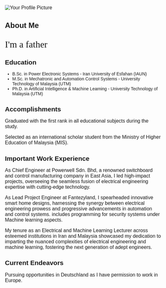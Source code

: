 
![Your Profile Picture](/assets/main.jpg)

<html>
<head>
  <title>About Me</title>
  
  <style>
    body {
      font-family: Arial, sans-serif;
      margin: 20px; /* Adding margin to create space around the content */
      padding: 20px; /* Adding padding to create space inside the content */
    }
    h1 {
      font-size: 24px;
      margin-bottom: 10px;
    }
    p {
      font-size: 16px;
      margin-bottom: 15px;
    }
  </style>
</head>
<body>
  <h1>About Me</h1>
   <p style="font-family: 'Snell Roundhand', fantasy; font-size: 30px;">
  I'm a father
</p>
  <h2>Education</h2>
  <ul>
    <li> B.Sc. in Power Electronic Systems - Iran University of Esfahan (IAUN)</li>
    <li> M.Sc. in Mechatronic and Automation Control Systems - University Technology of Malaysia (UTM)</li>
    <li> Ph.D. in Artificial Intelligence & Machine Learning - University Technology of Malaysia (UTM)</li>
  </ul>
  
  <h2>Accomplishments</h2>
  <p>Graduated with the first rank in all educational subjects during the study.</p>
  <p>Selected as an international scholar student from the Ministry of Higher Education of Malaysia (MIS).</p>
  
  <h2>Important Work Experience</h2>
  
  <p> As Chief Engineer at Powerwell Sdn. Bhd, a renowned switchboard and control manufacturing company in East Asia, I led high-impact projects, overseeing the seamless fusion of electrical engineering expertise with cutting-edge technology.</p>

  <p> As Lead Project Engineer at Fantezyland, I spearheaded innovative smart home designs, harnessing the synergy between electrical engineering prowess and progressive advancements in automation and control systems. includes programming for security systems under Machine learning aspects.</p>

  <p> My tenure as an Electrical and Machine Learning Lecturer across esteemed institutions in Iran and Malaysia showcased my dedication to imparting the nuanced complexities of electrical engineering and machine learning, fostering the next generation of adept engineers.</p>
  
  <h2>Current Endeavors</h2>
  <p>Pursuing opportunities in Deutschland as I have permission to work in Europe.</p>
</body>
</html>
